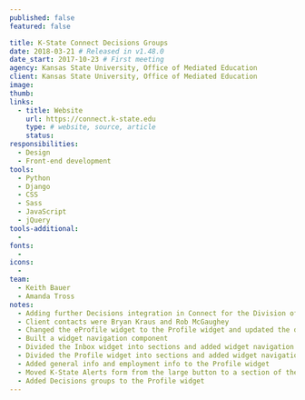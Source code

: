 ```yaml
---
published: false
featured: false

title: K-State Connect Decisions Groups
date: 2018-03-21 # Released in v1.48.0
date_start: 2017-10-23 # First meeting
agency: Kansas State University, Office of Mediated Education
client: Kansas State University, Office of Mediated Education
image:
thumb:
links:
  - title: Website
    url: https://connect.k-state.edu
    type: # website, source, article
    status:
responsibilities:
  - Design
  - Front-end development
tools:
  - Python
  - Django
  - CSS
  - Sass
  - JavaScript
  - jQuery
tools-additional:
  -
fonts:
  -
icons:
  -
team:
  - Keith Bauer
  - Amanda Tross
notes:
  - Adding further Decisions integration in Connect for the Division of Financial Services
  - Client contacts were Bryan Kraus and Rob McGaughey
  - Changed the eProfile widget to the Profile widget and updated the design
  - Built a widget navigation component
  - Divided the Inbox widget into sections and added widget navigation
  - Divided the Profile widget into sections and added widget navigation
  - Added general info and employment info to the Profile widget
  - Moved K-State Alerts form from the large button to a section of the Profile widget
  - Added Decisions groups to the Profile widget
---
```

